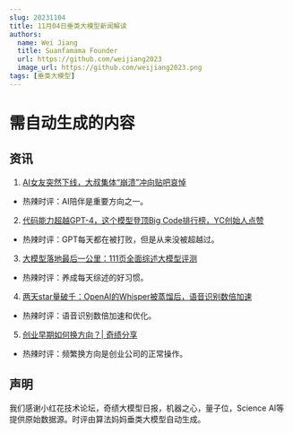 ```yaml
---
slug: 20231104
title: 11月04日垂类大模型新闻解读
authors:
  name: Wei Jiang
  title: Suanfamama Founder
  url: https://github.com/weijiang2023
  image_url: https://github.com/weijiang2023.png
tags: [垂类大模型]
---
```


# 需自动生成的内容
## 资讯

1. [AI女友突然下线，大叔集体“崩溃”冲向贴吧哀悼](https://mp.weixin.qq.com/s/GA3EZFbLVaJLr76RdcuCxg)
* 热辣时评：AI陪伴是重要方向之一。

2. [代码能力超越GPT-4，这个模型登顶Big Code排行榜，YC创始人点赞](https://mp.weixin.qq.com/s/fSVPRjNpWPVrLVA59PrIBA)
* 热辣时评：GPT每天都在被打败，但是从来没被超越过。

3. [大模型落地最后一公里：111页全面综述大模型评测](https://mp.weixin.qq.com/s/i3Fk7Wpux5rcC7tO1_w44A)
* 热辣时评：养成每天综述的好习惯。

4. [两天star量破千：OpenAI的Whisper被蒸馏后，语音识别数倍加速](https://mp.weixin.qq.com/s/cx2GzkA7XzTmZ24TwTWQkw)
* 热辣时评：语音识别数倍加速和优化。

5. [创业早期如何换方向？| 奇绩分享](https://mp.weixin.qq.com/s/XFg6zx9FMFrfXM8XB5ClRw)
* 热辣时评：频繁换方向是创业公司的正常操作。


## 声明

我们感谢小红花技术论坛，奇绩大模型日报，机器之心，量子位，Science AI等提供原始数据源。时评由算法妈妈垂类大模型自动生成。